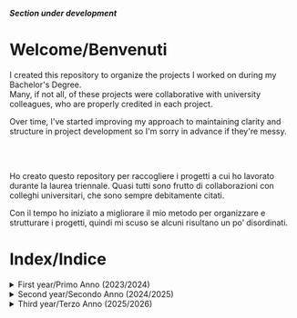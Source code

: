 ___Section under development___

# Welcome/Benvenuti
I created this repository to organize the projects I worked on during my Bachelor's Degree. <br/>
Many, if not all, of these projects were collaborative with university colleagues, who are properly credited in each project.  

Over time, I've started improving my approach to maintaining clarity and structure in project development so I'm sorry in advance if they're messy.

<br/>
<br/>

Ho creato questo repository per raccogliere i progetti a cui ho lavorato durante la laurea triennale. 
Quasi tutti sono frutto di collaborazioni con colleghi universitari, che sono sempre debitamente citati.

Con il tempo ho iniziato a migliorare il mio metodo per organizzare e strutturare i progetti, quindi mi scuso se alcuni risultano un po’ disordinati.

# Index/Indice
<details>
  <summary>First year/Primo Anno (2023/2024)</summary>


  - Computer Architecture/Architettura degli Elaboratori:
    <br/>
  　- SIS<br/>
  　- ASM

</details>


<details>
  <summary>Second year/Secondo Anno (2024/2025)</summary>

  - Software Engineering/Ing. Del Software:
    <br/>
  　- MediGlyk<br/>
    
  <!-- - Operating Systems/Sistemi Operativi:
    <br/>
  　- SIS<br/>
  　- ASM-->


</details>

<details>
  <summary>Third year/Terzo Anno (2025/2026)</summary>


  - _blank_<!--:
    <br/>
  　- SIS<br/>
  　- ASM-->

<br/>

</details>
